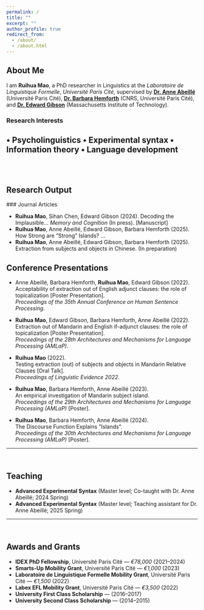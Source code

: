 ```yaml
---
permalink: /
title: ""
excerpt: ""
author_profile: true
redirect_from: 
  - /about/
  - /about.html
---
```


<h2 id="about-me">About Me</h2>

I am **Ruihua Mao**, a PhD researcher in Linguistics at the *Laboratoire de Linguistique Formelle*, *Université Paris Cité*, supervised by [**Dr. Anne Abeillé**](<http://www.llf.cnrs.fr/fr/Gens/Abeille>) (Université Paris Cité), [**Dr. Barbara Hemforth**](http://www.llf.cnrs.fr/fr/Gens/Hemforth) (CNRS, Université Paris Cité), and [**Dr. Edward Gibson**](https://tedlab.mit.edu/ted.html) (Massachusetts Institute of Technology).



### Research Interests
• Psycholinguistics • Experimental syntax • Information theory • Language development
---
<br><br>

<h2 id="research-output">Research Output</h2> 
### Journal Articles

<ul class="journal-list">
<li><strong>Ruihua Mao</strong>, Sihan Chen, Edward Gibson (2024).  
Decoding the Implausible...  
<em>Memory and Cognition</em> (In press). [Manuscript]</li>

<li><strong>Ruihua Mao</strong>, Anne Abeillé, Edward Gibson, Barbara Hemforth (2025).  
How Strong are “Strong” Islands? ...</li>

<li><strong>Ruihua Mao</strong>, Anne Abeillé, Edward Gibson, Barbara Hemforth (2025).  
Extraction from subjects and objects in Chinese. (In preparation)</li>
</ul>

## Conference Presentations

- Anne Abeillé, Barbara Hemforth, **Ruihua Mao**, Edward Gibson (2022).  
  Acceptability of extraction out of English adjunct clauses: the role of topicalization [Poster Presentation].  
  *Proceedings of the 35th Annual Conference on Human Sentence Processing*.

- **Ruihua Mao**, Edward Gibson, Barbara Hemforth, Anne Abeillé (2022).  
  Extraction out of Mandarin and English if-adjunct clauses: the role of topicalization [Poster Presentation].  
  *Proceedings of the 28th Architectures and Mechanisms for Language Processing (AMLaP)*.

- **Ruihua Mao** (2022).  
  Testing extraction (out) of subjects and objects in Mandarin Relative Clauses [Oral Talk].  
  *Proceedings of Linguistic Evidence 2022*.

- **Ruihua Mao**, Barbara Hemforth, Anne Abeillé (2023).  
  An empirical investigation of Mandarin subject island.  
  *Proceedings of the 29th Architectures and Mechanisms for Language Processing (AMLaP)* [Poster].

- **Ruihua Mao**, Barbara Hemforth, Anne Abeillé (2024).  
  The Discourse Function Explains "Islands".  
  *Proceedings of the 30th Architectures and Mechanisms for Language Processing (AMLaP)* [Poster].
---
<br>
<h2 id="teaching">Teaching</h2>

- **Advanced Experimental Syntax** (Master level; Co-taught with Dr. Anne Abeillé; 2024 Spring)  
- **Advanced Experimental Syntax** (Master level; Teaching assistant for Dr. Anne Abeillé; 2025 Spring)

---
<br>

<h2 id="awards">Awards and Grants</h2>

- **IDEX PhD Fellowship**, Université Paris Cité — *€78,000*  (2021–2024)  
- **Smarts-Up Mobility Grant**, Université Paris Cité — *€1,000* (2023)  
- **Laboratoire de Linguistique Formelle Mobility Grant**, Université Paris Cité — *€1,500* (2022)  
- **Labex EFL Mobility Grant**, Université Paris Cité — *€3,500* (2022)  
- **University First Class Scholarship** — (2016–2017)  
- **University Second Class Scholarship** — (2014–2015)
